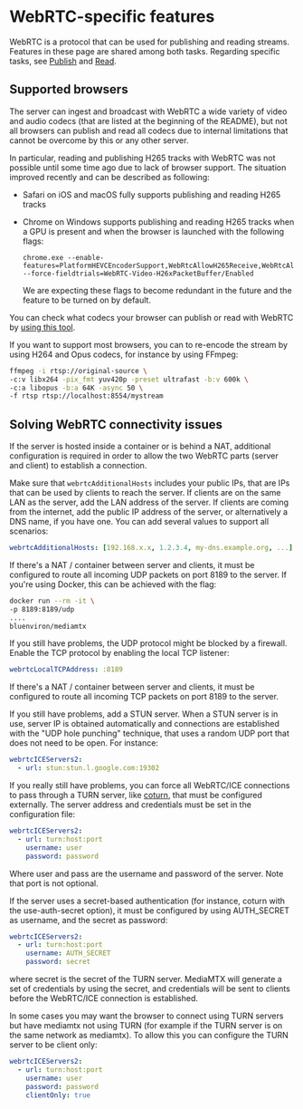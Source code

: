 # WebRTC-specific features

WebRTC is a protocol that can be used for publishing and reading streams. Features in these page are shared among both tasks. Regarding specific tasks, see [Publish](publish) and [Read](read).

## Supported browsers

The server can ingest and broadcast with WebRTC a wide variety of video and audio codecs (that are listed at the beginning of the README), but not all browsers can publish and read all codecs due to internal limitations that cannot be overcome by this or any other server.

In particular, reading and publishing H265 tracks with WebRTC was not possible until some time ago due to lack of browser support. The situation improved recently and can be described as following:

- Safari on iOS and macOS fully supports publishing and reading H265 tracks
- Chrome on Windows supports publishing and reading H265 tracks when a GPU is present and when the browser is launched with the following flags:

  ```
  chrome.exe --enable-features=PlatformHEVCEncoderSupport,WebRtcAllowH265Receive,WebRtcAllowH265Send --force-fieldtrials=WebRTC-Video-H26xPacketBuffer/Enabled
  ```

  We are expecting these flags to become redundant in the future and the feature to be turned on by default.

You can check what codecs your browser can publish or read with WebRTC by [using this tool](https://jsfiddle.net/v24s8q1f/).

If you want to support most browsers, you can to re-encode the stream by using H264 and Opus codecs, for instance by using FFmpeg:

```sh
ffmpeg -i rtsp://original-source \
-c:v libx264 -pix_fmt yuv420p -preset ultrafast -b:v 600k \
-c:a libopus -b:a 64K -async 50 \
-f rtsp rtsp://localhost:8554/mystream
```

## Solving WebRTC connectivity issues

If the server is hosted inside a container or is behind a NAT, additional configuration is required in order to allow the two WebRTC parts (server and client) to establish a connection.

Make sure that `webrtcAdditionalHosts` includes your public IPs, that are IPs that can be used by clients to reach the server. If clients are on the same LAN as the server, add the LAN address of the server. If clients are coming from the internet, add the public IP address of the server, or alternatively a DNS name, if you have one. You can add several values to support all scenarios:

```yml
webrtcAdditionalHosts: [192.168.x.x, 1.2.3.4, my-dns.example.org, ...]
```

If there's a NAT / container between server and clients, it must be configured to route all incoming UDP packets on port 8189 to the server. If you're using Docker, this can be achieved with the flag:

```sh
docker run --rm -it \
-p 8189:8189/udp
....
bluenviron/mediamtx
```

If you still have problems, the UDP protocol might be blocked by a firewall. Enable the TCP protocol by enabling the local TCP listener:

```yml
webrtcLocalTCPAddress: :8189
```

If there's a NAT / container between server and clients, it must be configured to route all incoming TCP packets on port 8189 to the server.

If you still have problems, add a STUN server. When a STUN server is in use, server IP is obtained automatically and connections are established with the "UDP hole punching" technique, that uses a random UDP port that does not need to be open. For instance:

```yml
webrtcICEServers2:
  - url: stun:stun.l.google.com:19302
```

If you really still have problems, you can force all WebRTC/ICE connections to pass through a TURN server, like [coturn](https://github.com/coturn/coturn), that must be configured externally. The server address and credentials must be set in the configuration file:

```yml
webrtcICEServers2:
  - url: turn:host:port
    username: user
    password: password
```

Where user and pass are the username and password of the server. Note that port is not optional.

If the server uses a secret-based authentication (for instance, coturn with the use-auth-secret option), it must be configured by using AUTH_SECRET as username, and the secret as password:

```yml
webrtcICEServers2:
  - url: turn:host:port
    username: AUTH_SECRET
    password: secret
```

where secret is the secret of the TURN server. MediaMTX will generate a set of credentials by using the secret, and credentials will be sent to clients before the WebRTC/ICE connection is established.

In some cases you may want the browser to connect using TURN servers but have mediamtx not using TURN (for example if the TURN server is on the same network as mediamtx). To allow this you can configure the TURN server to be client only:

```yml
webrtcICEServers2:
  - url: turn:host:port
    username: user
    password: password
    clientOnly: true
```
